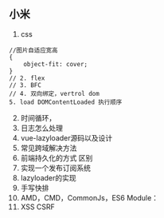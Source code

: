 ## 小米
1. css  

```
//图片自适应宽高
{
    object-fit: cover;
}
// 2. flex
// 3. BFC
// 4. 双向绑定，vertrol dom
5. load DOMContentLoaded 执行顺序
```
2. 时间循环，
3. 日志怎么处理
4. vue-lazyloader源码以及设计
5. 常见跨域解决方法
6. 前端持久化的方式 区别
7. 实现一个发布订阅系统
8. lazyloader的实现
9. 手写快排
10. AMD，CMD，CommonJs，ES6 Module：
11. XSS CSRF
